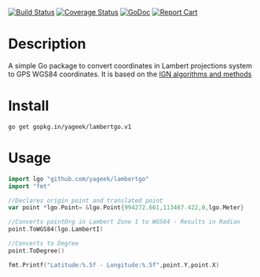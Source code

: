 [![Build Status](https://travis-ci.org/yageek/lambertgo.svg?branch=master)](https://travis-ci.org/yageek/lambertgo)
[![Coverage Status](https://coveralls.io/repos/github/yageek/lambertgo/badge.svg?branch=master)](https://coveralls.io/github/yageek/lambertgo?branch=master)
[![GoDoc](https://godoc.org/github.com/yageek/lambertgo?status.png)](https://godoc.org/github.com/yageek/lambertgo) 
[![Report Cart](http://goreportcard.com/badge/yageek/lambertgo)](http://goreportcard.com/report/yageek/lambertgo)

# Description
A simple Go package to convert coordinates in Lambert projections system to GPS WGS84 coordinates. It is based on the [IGN algorithms and methods](http://geodesie.ign.fr/contenu/fichiers/documentation/algorithmes/notice/NTG_71.pdf)

# Install

```
go get gopkg.in/yageek/lambertgo.v1
```

# Usage

```go
import lgo "github.com/yageek/lambertgo"
import "fmt"

//Declares origin point and translated point
var point *lgo.Point= &lgo.Point{994272.661,113467.422,0,lgo.Meter}

//Converts pointOrg in Lambert Zone 1 to WGS84 - Results in Radian
point.ToWGS84(lgo.LambertI)

//Converts to Degree
point.ToDegree()

fmt.Printf("Latitude:%.5f - Longitude:%.5f",point.Y,point.X)
```
